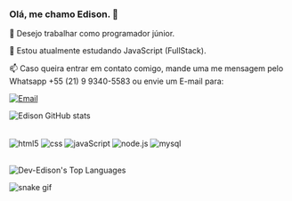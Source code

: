 ### Olá, me chamo Edison. 👋

👀 Desejo trabalhar como programador júnior.

🌱 Estou atualmente estudando JavaScript (FullStack).

📫 Caso queira entrar em contato comigo, mande uma me mensagem pelo Whatsapp +55 (21) 9 9340-5583 ou envie um E-mail para: 


[![Email](https://img.shields.io/badge/Gmail-D14836?style=for-the-badge&logo=gmail&logoColor=white)](mailto:dev3dison@gmail.com)

![Edison  GitHub stats](https://github-readme-stats.vercel.app/api?username=Dev-Edison&show_icons=true&theme=great-gatsby)

<div style="display: inline_block"><br/>
  <img align="center" alt="html5" src="https://img.shields.io/badge/HTML5-E34F26?style=for-the-badge&logo=html5&logoColor=black">
  <img align="center" alt="css" src="https://img.shields.io/badge/CSS3-1572B6?style=for-the-badge&logo=css3&logoColor=black">
  <img align="center" alt="javaScript" src="https://img.shields.io/badge/JavaScript-F7DF1E?style=for-the-badge&logo=javascript&logoColor=black">
  <img align="center" alt="node.js" src="https://img.shields.io/badge/Node.js-43853D?style=for-the-badge&logo=node.js&logoColor=black">
   <img align="center" alt="mysql" src="https://img.shields.io/badge/MySQL-005C84?style=for-the-badge&logo=mysql&logoColor=black">
 

</div><br/>

![Dev-Edison's Top Languages](https://github-readme-stats.vercel.app/api/top-langs/?username=Dev-Edison&theme=great-gatsby&show_icons=true&hide_border=true&layout=compact)

 ![snake gif](https://github.com/victordamico/victordamico/blob/output/github-contribution-grid-snake.svg)

